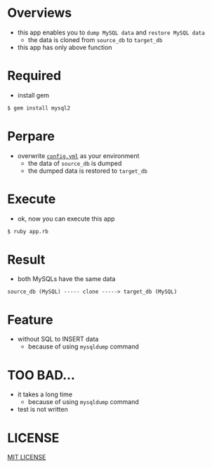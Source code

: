 # Overviews
- this app enables you to `dump MySQL data` and `restore MySQL data`
    - the data is cloned from `source_db` to `target_db`
- this app has only above function

# Required
- install gem

```bash
$ gem install mysql2
```

# Perpare
- overwrite [`config.yml`](config.yml) as your environment
    - the data of `source_db` is dumped
    - the dumped data is restored to `target_db`

# Execute
- ok, now you can execute this app

```bash
$ ruby app.rb
```

# Result
- both MySQLs have the same data

```
source_db (MySQL) ----- clone -----> target_db (MySQL)
```

# Feature
- without SQL to INSERT data
    - because of using `mysqldump` command

# TOO BAD...
- it takes a long time
    - because of using `mysqldump` command
- test is not written

# LICENSE
[MIT LICENSE](LICENSE)
